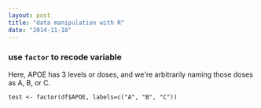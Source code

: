 ```yaml
---
layout: post
title: "data manipulation with R"
date: "2014-11-18"
---
```


### use `factor` to recode variable

Here, APOE has 3 levels or doses, and we're arbitrarily naming those doses as A, B, or C.

    test <- factor(df$APOE, labels=c("A", "B", "C"))


### 
